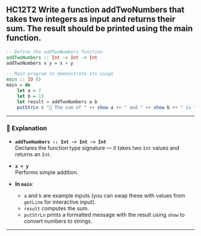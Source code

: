HC12T2
Write a function addTwoNumbers that takes two integers as input and returns their sum. The result should be printed using the main function.
---



```haskell
-- Define the addTwoNumbers function
addTwoNumbers :: Int -> Int -> Int
addTwoNumbers x y = x + y

-- Main program to demonstrate its usage
main :: IO ()
main = do
    let a = 7
    let b = 13
    let result = addTwoNumbers a b
    putStrLn $ "🧮 The sum of " ++ show a ++ " and " ++ show b ++ " is " ++ show result
```

---

### 🧠 Explanation

- **`addTwoNumbers :: Int -> Int -> Int`**  
  Declares the function type signature — it takes two `Int` values and returns an `Int`.

- **`x + y`**  
  Performs simple addition.

- **In `main`**:  
  - `a` and `b` are example inputs (you can swap these with values from `getLine` for interactive input).  
  - `result` computes the sum.  
  - `putStrLn` prints a formatted message with the result using `show` to convert numbers to strings.

---

